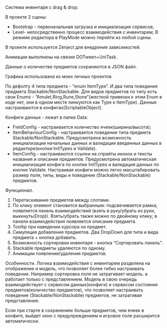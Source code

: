 Система инвентаря с drag & drop.

В проекте 2 сцены:
- Bootstrap - первоначальная загрузка и инициализация сервисов;
- Level- непосредственно  процесс взаимодействия с инвентарем;
В режиме редактора в PlayMode можно перейти из любой сцены. 

В проекте используется Zenject для внедрения зависимостей.

Анимации выполнены на связке DOTween+UniTask.

Данные о количестве предметов сохраняются в JSON файл.

Графика использована из моих личных проектов.

По дефолту 4 типа предмета - “enum ItemType”. И два типа поведения предмета Stackable/NonStackable.
Для видов предметов по типу есть свои Enums - “Amulet,Ring,Rune,Stone”(жесткой привязки к этим Enum в коде нет, они в одном месте линкуются как Type к ItemType).
Данные настраиваются в конфигах(ScriptableObject). 

Конфиги данных - лежат в папке Data:
-  FieldConfig - настраивается количество ячеек(ширина/высота);
-  ItemBehaviourConfig - настраивается поведение типа предмета  Stackable/NonStackable.
 Предусмотрена возможность инициализации начальных данных и валидации введенных данных в редакторе(кнопки InitTypes и Validate). 
- ItemConfig - настраиваются ссылки на спрайты иконок и тексты названия и описания предметов.
Предусмотрена автоматическая инициализация конфига по кнопке InitTypes и валидация данных по кнопке Validate.
Настраивая конфиги можно легко масштабировать размер поля, типы, виды и поведение (Stackable/NonStackable) предметов.

Функционал.
1. Перетаскивание предметов между слотами.
2. По клику элемент становится выбранным:
подсвечивается рамка;
появляется панель взаимодействий (взять в руку/убрать из руки, выкинуть(Drop)). Взять/убрать также можно по двойному клику;
в панели взаимодействия появляется описание предмета.
3. Tooltip при наведении курсора на предмет.
4. Симуляция добавления предметов. Два DropDown для типа и вида предмета + кнопка добавить.
5. Возможность сортировки инвентаря -  кнопка “Сортировать панель”.
6. Stackable предметы удаляются по одному.
7. Анимации появления/удаления предметов.

Особенности.
Логика взаимодействия с инвентарем разделена на отображение и модель, что позволяет более гибко настраивать поведение. Например сортировка поля не затрагивает модель. а работает только с представлением. Модель в свою очередь взаимодействует с сервисом данных(конфиги) и сервисом состояния предметов(количество предметов), что позволяет настраивать поведение (Stackable/NonStackable) предметов, не затрагивая представление. 

Если при старте в сохранениях больше предметов, чем ячеек в конфиге, выйдет окно с предупреждением и игровое поле расширится автоматически.





